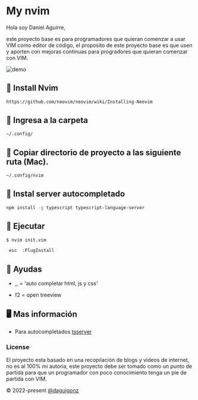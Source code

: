 # My nvim 

Hola soy Daniel Aguirre,

este proyecto base es para programadores que quieran comenzar a usar VIM como editor de código, el proposito de este proyecto base es que usen y aporten con mejoras continuas para progradores que quieran comenzar con VIM.



![demo](https://img.mailinblue.com/2142384/images/rnb/original/6253554bea76ef22153f3d9d.png?t=1649628512739)

## 📌 Install Nvim

```bash
https://github.com/neovim/neovim/wiki/Installing-Neovim
```

## 📌 Ingresa a la carpeta 

```bash
~/.config/
```
## 📌 Copiar directorio de proyecto a las siguiente ruta (Mac).

```bash
~/.config/nvim
```

## 📌 Instal server autocompletado 

```bash
npm install -g typescript typescript-language-server
```

## 📌 Ejecutar 

```bash
$ nvim init.vim
```

```bash
 esc  :PlugInstall
```

## 📌 Ayudas 
 
- ,, = 'auto completar html, js y css'
 
- f2 = open treeview
 

## 🖥️  Mas información 
*  Para autocompletados  [tsserver](https://github.com/neovim/nvim-lspconfig/blob/master/doc/server_configurations.md#tsserver)


### License
El proyecto esta basado en una recopilación de blogs y videos de internet, no es al 100% mi autoria, este proyecto debe ser tomado como un punto de partida para que un programador con poco conocimiento tenga un pie de partida con VIM.

© 2022-present [@daguigonz](https://aguirredaniels.com)

